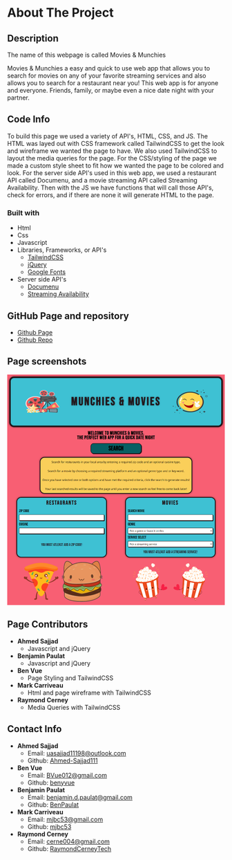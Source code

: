 # About The Project
## Description
The name of this webpage is called Movies & Munchies

Movies & Munchies a easy and quick to use web app that allows you to search for
movies on any of your favorite streaming services and also allows you to search
for a restaurant near you! This web app is for anyone and everyone. Friends, 
family, or maybe even a nice date night with your partner.

## Code Info
To build this page we used a variety of API's, HTML, CSS, and JS. The HTML
was layed out with CSS framework called TailwindCSS to get the look and
wireframe we wanted the page to have. We also used TailwindCSS to layout the
media queries for the page. For the CSS/styling of the page we made a custom 
style sheet to fit how we wanted the page to be colored and look. For the server
side API's used in this web app, we used a restaurant API called Documenu, and a
movie streaming API called Streaming Availability. Then with the JS we have
functions that will call those API's, check for errors, and if there are none
it will generate HTML to the page.

### Built with
* Html
* Css
* Javascript
* Libraries, Frameworks, or API's
    * [TailwindCSS](https://tailwindcss.com/)
    * [jQuery](https://jquery.com/)
    * [Google Fonts](https://fonts.google.com/)
* Server side API's
    * [Documenu](https://documenu.com/)
    * [Streaming Availability](https://rapidapi.com/movie-of-the-night-movie-of-the-night-default/api/streaming-availability)

## GitHub Page and repository
* [Github Page](https://ahmed-sajjad111.github.io/Project-1/)
* [Github Repo](https://github.com/Ahmed-Sajjad111/Project-1)

## Page screenshots
<img src="./assets/page-screenshots/page-screenshot.png">

## Page Contributors
* <strong>Ahmed Sajjad</strong>
  * Javascript and jQuery
* <strong>Benjamin Paulat</strong>
  * Javascript and jQuery
* <strong>Ben Vue</strong>
  * Page Styling and TailwindCSS
* <strong>Mark Carriveau</strong>
  * Html and page wireframe with TailwindCSS
* <strong>Raymond Cerney</strong>
  * Media Queries with TailwindCSS

## Contact Info

* <strong>Ahmed Sajjad</strong>
    * Email: uasajjad11198@outlook.com
    * Github: [Ahmed-Sajjad111](https://github.com/Ahmed-Sajjad111)
* <strong>Ben Vue</strong>
    * Email: BVue012@gmail.com
    * Github: [benyvue](https://github.com/benyvue)
* <strong>Benjamin Paulat</strong>
    * Email: benjamin.d.paulat@gmail.com
    * Github: [BenPaulat](https://github.com/BenPaulat)
* <strong>Mark Carriveau</strong>
    * Email: mjbc53@gmail.com
    * Github: [mjbc53](https://github.com/mjbc53)
* <strong>Raymond Cerney</strong>
    * Email: cerne004@gmail.com
    * Github: [RaymondCerneyTech](https://github.com/RaymondCerneyTech)